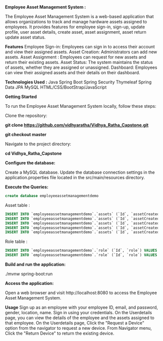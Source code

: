 **Employee Asset Management System :**

The Employee Asset Management System is a web-based application that allows organizations to track and manage hardware assets assigned to employees. It provides features for employee sign-in, sign-up, update profile, user asset details, create asset, asset assignment, asset return update asset status.

**Features**
Employee Sign-in: Employees can sign in to access their account and view their assigned assets.
Asset Creation: Administrators can add new assets.
Asset Assignment : Employees can request for new assets and return their existing assets.
Asset Status: The system maintains the status of assets, whether they are assigned or unassigned.
Dashboard: Employees can view their assigned assets and their details on their dashboard.


**Technologies Used :**
Java
Spring Boot
Spring Security
Thymeleaf 
Spring Data JPA 
MySQL 
HTML/CSS/BootStrap/JavaScript 


**Getting Started**

To run the Employee Asset Management System locally, follow these steps:

Clone the repository:

**git clone https://github.com/vidhyaratha/Vidhya_Ratha_Capstone.git**

**git checkout master**


Navigate to the project directory:

**cd Vidhya_Ratha_Capstone**


**Configure the database:**

Create a MySQL database.
Update the database connection settings in the application.properties file located in the src/main/resources directory.


**Execute the Queries:** 

``` sql
create database employeeassetmanagementdemo
```

Asset table  :

``` sql
INSERT INTO `employeeassetmanagementdemo`.`assets` (`Id`, `assetCreatedDate`, `assetId`, `assetName`, `assetType`, `status`) VALUES ('1002', '01-01-2023', 'AID1002', 'HP 21 inch Monitor', 'Monitor', 'Unassigned');
INSERT INTO `employeeassetmanagementdemo`.`assets` (`Id`, `assetCreatedDate`, `assetId`, `assetName`, `assetType`, `status`) VALUES ('1003', '01-01-2023', 'AID1003', 'Mac book Pro', 'Laptop-Mac', 'Unassigned');
INSERT INTO `employeeassetmanagementdemo`.`assets` (`Id`, `assetCreatedDate`, `assetId`, `assetName`, `assetType`, `status`) VALUES ('1004', '01-01-2023', 'AID1004', 'Dell I7 Laptop', 'Laptop-Windows', 'Unassigned');
INSERT INTO `employeeassetmanagementdemo`.`assets` (`Id`, `assetCreatedDate`, `assetId`, `assetName`, `assetType`, `status`) VALUES ('1005', '01-01-2023', 'AID1005', 'Logitech Keyboard', 'Keyboard', 'Unassigned');
INSERT INTO `employeeassetmanagementdemo`.`assets` (`Id`, `assetCreatedDate`, `assetId`, `assetName`, `assetType`, `status`) VALUES ('1006', '01-01-2023', 'AID1006', 'HP 21 inch Monitor', 'Monitor', 'Unassigned');
```

Role table :

``` sql
INSERT INTO `employeeassetmanagementdemo`.`role` (`Id`, `role`) VALUES ('1', 'ROLE_ADMIN');
INSERT INTO `employeeassetmanagementdemo`.`role` (`Id`, `role`) VALUES ('2', 'ROLE_USER');
```

**Build and run the application:**

./mvnw spring-boot:run


**Access the application:**

Open a web browser and visit http://localhost:8080 to access the Employee Asset Management System.

**Usage**
Sign up as an employee with your employee ID, email, and password, gender, location, name.
Sign in using your credentials.
On the Userdetails page, you can view the details of the employee and the assets assigned to that employee.
On the Userdetails page, Click the "Request a Device" option from the navigator to request a new device.
From Navigator menu, Click the "Return Device" to return the existing device.













